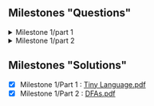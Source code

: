 ## Milestones "Questions"

<details>
  <summary>Milestone 1/part 1</summary>
<p>
  
[Tiny PL Language description.docx](https://github.com/Abanoub-Asaad/Tiny-Compiler/files/7530686/Tiny.PL.Language.description.docx)
![Milestone 1 Part 1](https://user-images.githubusercontent.com/48657780/141201191-d553016b-ce78-4523-9b20-401c57e81d76.png)

  </p>
</details>


<details>
  <summary>Milestone 1/part 2</summary>
<p>

![Milestone 1 Part 2](https://user-images.githubusercontent.com/48657780/141201198-1713e836-fb24-48c9-9636-79a6a07c90b6.png)

  </p>
</details>

## Milestones "Solutions"
- [x] Milestone 1/Part 1 : [Tiny Language.pdf](https://github.com/Abanoub-Asaad/Tiny-Compiler/files/7516195/Tiny.Language.Task.1.pdf) <br>
- [x] Milestone 1/Part 2 : [DFAs.pdf](https://github.com/Abanoub-Asaad/Tiny-Compiler/files/7530651/DFAs.pdf)
